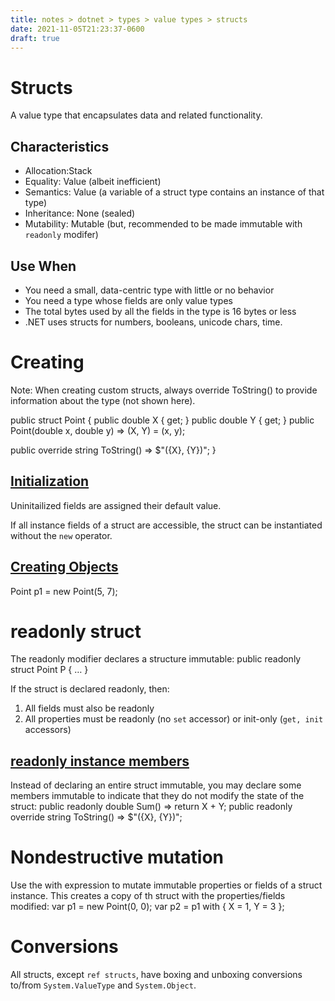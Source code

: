 ```yaml
---
title: notes > dotnet > types > value types > structs
date: 2021-11-05T21:23:37-0600
draft: true
---
```

# Structs
A value type that encapsulates data and related functionality.

## Characteristics
- Allocation:Stack
- Equality: Value (albeit inefficient)
- Semantics: Value (a variable of a struct type contains an instance of that type)
- Inheritance: None (sealed)
- Mutability: Mutable (but, recommended to be made immutable with `readonly` modifer)

## Use When
- You need a small, data-centric type with little or no behavior
- You need a type whose fields are only value types
- The total bytes used by all the fields in the type is 16 bytes or less
- .NET uses structs for numbers, booleans, unicode chars, time.

# Creating
Note: When creating custom structs, always override ToString() to provide information about the type (not shown here).

public struct Point {
public double X { get; }
public double Y { get; }
public Point(double x, double y) => (X, Y) = (x, y);

public override string ToString() => $"({X}, {Y})";
}

## <u>Initialization</u>
Uninitailized fields are assigned their default value.

If all instance fields of a struct are accessible, the struct can be instantiated without the `new` operator.

## <u>Creating Objects</u>
Point p1 = new Point(5, 7);

# readonly struct
The readonly modifier declares a structure immutable:
public readonly struct Point P { … }

If the struct is declared readonly, then:
1.  All fields must also be readonly
2.  All properties must be readonly (no `set` accessor) or init-only (`get, init` accessors)

## <u>readonly instance members</u>
Instead of declaring an entire struct immutable, you may declare some members immutable to indicate that they do not modify the state of the struct:
public readonly double Sum() => return X + Y;
public readonly override string ToString() => $"({X}, {Y})";

# Nondestructive mutation
Use the with expression to mutate immutable properties or fields of a struct instance.
This creates a copy of th struct with the properties/fields modified:
var p1 = new Point(0, 0);
var p2 = p1 with { X = 1, Y = 3 };

# Conversions
All structs, except `ref structs`, have boxing and unboxing conversions to/from `System.ValueType` and `System.Object`.
